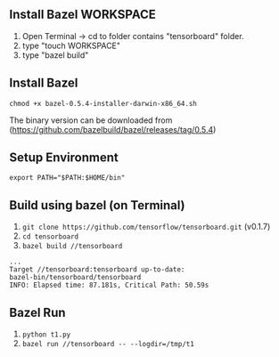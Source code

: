 ## Install Bazel WORKSPACE
1. Open Terminal -> cd to folder contains "tensorboard" folder.
2. type "touch WORKSPACE"
3. type "bazel build"

## Install Bazel
```
chmod +x bazel-0.5.4-installer-darwin-x86_64.sh
```
The binary version can be downloaded from (https://github.com/bazelbuild/bazel/releases/tag/0.5.4)

## Setup Environment
```
export PATH="$PATH:$HOME/bin"
```

## Build using bazel (on Terminal)
1. ```git clone https://github.com/tensorflow/tensorboard.git``` (v0.1.7)
2. ```cd tensorboard```
3. ```bazel build //tensorboard```

```
...
Target //tensorboard:tensorboard up-to-date:
bazel-bin/tensorboard/tensorboard
INFO: Elapsed time: 87.181s, Critical Path: 50.59s
```

## Bazel Run
1. ```python t1.py```
2. ```bazel run //tensorboard -- --logdir=/tmp/t1```

[Install Bazel]:https://docs.bazel.build/versions/master/install-os-x.html
[Install from Source]:https://www.tensorflow.org/install/install_sources

